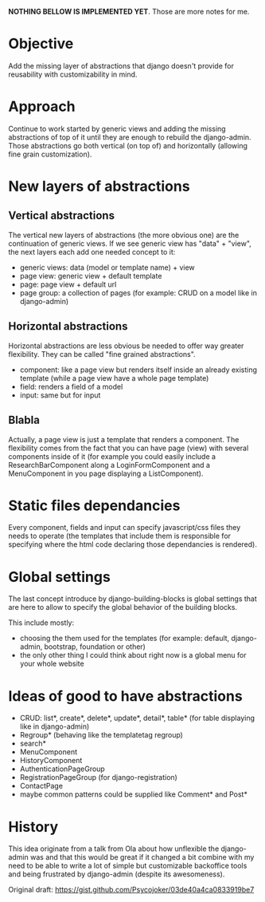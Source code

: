**NOTHING BELLOW IS IMPLEMENTED YET**. Those are more notes for me.

# Objective

Add the missing layer of abstractions that django doesn't provide
for reusability with customizability in mind.

# Approach

Continue to work started by generic views and adding the missing abstractions
of top of it until they are enough to rebuild the django-admin.  Those
abstractions go both vertical (on top of) and horizontally (allowing fine grain
customization).

# New layers of abstractions

## Vertical abstractions

The vertical new layers of abstractions (the more obvious one) are the
continuation of generic views. If we see generic view has "data" + "view", the
next layers each add one needed concept to it:

* generic views: data (model or template name) + view
* page view: generic view + default template
* page: page view + default url
* page group: a collection of pages (for example: CRUD on a model like in django-admin)

## Horizontal abstractions

Horizontal abstractions are less obvious be needed to offer way greater
flexibility. They can be called "fine grained abstractions".

* component: like a page view but renders itself inside an already existing template (while a page view have a whole page template)
* field: renders a field of a model
* input: same but for input

## Blabla

Actually, a page view is just a template that renders a component. The
flexibility comes from the fact that you can have page (view) with several
components inside of it (for example you could easily include a
ResearchBarComponent along a LoginFormComponent and a MenuComponent in you page
displaying a ListComponent).

# Static files dependancies

Every component, fields and input can specify javascript/css files they needs
to operate (the templates that include them is responsible for specifying where
the html code declaring those dependancies is rendered).

# Global settings

The last concept introduce by django-building-blocks is global settings that
are here to allow to specify the global behavior of the building blocks.

This include mostly:

* choosing the them used for the templates (for example: default, django-admin, bootstrap, foundation or other)
* the only other thing I could think about right now is a global menu for your whole website

# Ideas of good to have abstractions

* CRUD: list\*, create\*, delete\*, update\*, detail\*, table\* (for table displaying like in django-admin)
* Regroup\* (behaving like the templatetag regroup)
* search\*
* MenuComponent
* HistoryComponent
* AuthenticationPageGroup
* RegistrationPageGroup (for django-registration)
* ContactPage
* maybe common patterns could be supplied like Comment\* and Post\*

# History

This idea originate from a talk from Ola about how unflexible the django-admin
was and that this would be great if it changed a bit combine with my need to be
able to write a lot of simple but customizable backoffice tools and being
frustrated by django-admin (despite its awesomeness).

Original draft: https://gist.github.com/Psycojoker/03de40a4ca0833919be7
